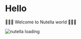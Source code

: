 # Hello 

🍫🍫🍫   Welcome to Nutella world   🍫🍫🍫 


![nutella loading](https://cdn.someecards.com/someecards/usercards/what-blood-type-are-you-nutella-85ff3.png)